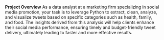 **Project Overview**
As a data analyst at a marketing firm specializing in social media promotion, your task is to leverage Python to extract, clean, analyze, and visualize tweets based on specific categories such as health, family, and food. The insights derived from this analysis will help clients enhance their social media performance, ensuring timely and budget-friendly tweet delivery, ultimately leading to faster and more effective results.
